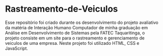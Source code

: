 # Rastreamento-de-Veiculos
Esse repositório foi criado durante os desenvolvimento do projeto avaliativo da matéria de Interação Humano Computador de minha graduação em Análise em Desenvolvimento de Sistemas pela FATEC Taquaritinga, o projeto consiste em um site para o rastreamento e gerenciamento de veiculos de uma empresa. Neste projeto foi utilizado HTML, CSS e JavaScript.
</br>

